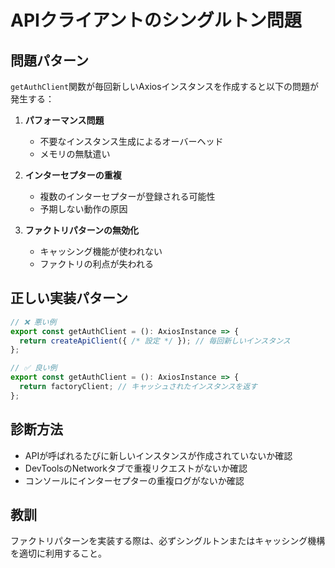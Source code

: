 # APIクライアントのシングルトン問題

## 問題パターン
`getAuthClient`関数が毎回新しいAxiosインスタンスを作成すると以下の問題が発生する：

1. **パフォーマンス問題**
   - 不要なインスタンス生成によるオーバーヘッド
   - メモリの無駄遣い

2. **インターセプターの重複**
   - 複数のインターセプターが登録される可能性
   - 予期しない動作の原因

3. **ファクトリパターンの無効化**
   - キャッシング機能が使われない
   - ファクトリの利点が失われる

## 正しい実装パターン
```typescript
// ❌ 悪い例
export const getAuthClient = (): AxiosInstance => {
  return createApiClient({ /* 設定 */ }); // 毎回新しいインスタンス
};

// ✅ 良い例
export const getAuthClient = (): AxiosInstance => {
  return factoryClient; // キャッシュされたインスタンスを返す
};
```

## 診断方法
- APIが呼ばれるたびに新しいインスタンスが作成されていないか確認
- DevToolsのNetworkタブで重複リクエストがないか確認
- コンソールにインターセプターの重複ログがないか確認

## 教訓
ファクトリパターンを実装する際は、必ずシングルトンまたはキャッシング機構を適切に利用すること。